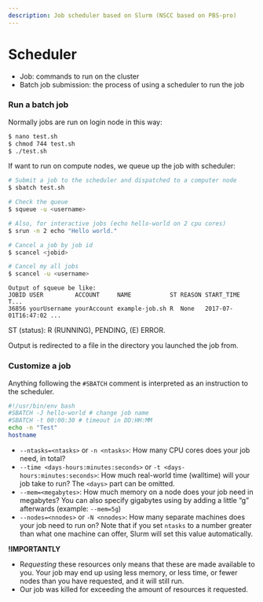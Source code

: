 ```yaml
---
description: Job scheduler based on Slurm (NSCC based on PBS-pro)
---
```


# Scheduler

* Job: commands to run on the cluster
* Batch job submission: the process of using a scheduler to run the job&#x20;

### Run a batch job

Normally jobs are run on login node in this way:

```bash
$ nano test.sh
$ chmod 744 test.sh
$ ./test.sh
```

If want to run on compute nodes, we queue up the job with scheduler:

```bash
# Submit a job to the scheduler and dispatched to a computer node
$ sbatch test.sh

# Check the queue
$ squeue -u <username>

# Also, for interactive jobs (echo hello-world on 2 cpu cores)
$ srun -n 2 echo "Hello world."

# Cancel a job by job id
$ scancel <jobid>

# Cancel my all jobs
$ scancel -u <username>
```

```
Output of squeue be like:
JOBID USER         ACCOUNT     NAME           ST REASON START_TIME         T...
36856 yourUsername yourAccount example-job.sh R  None   2017-07-01T16:47:02 ...
```

ST (status): R (RUNNING), PENDING, (E) ERROR.

Output is redirected to a file in the directory you launched the job from.

### Customize a job

Anything following the `#SBATCH` comment is interpreted as an instruction to the scheduler.&#x20;

```bash
#!/usr/bin/env bash
#SBATCH -J hello-world # change job name
#SBATCH -t 00:00:30 # timeout in DD:HH:MM
echo -n "Test"
hostname 
```

* `--ntasks=<ntasks>` or `-n <ntasks>`: How many CPU cores does your job need, in total?
* `--time <days-hours:minutes:seconds>` or `-t <days-hours:minutes:seconds>`: How much real-world time (walltime) will your job take to run? The `<days>` part can be omitted.
* `--mem=<megabytes>`: How much memory on a node does your job need in megabytes? You can also specify gigabytes using by adding a little “g” afterwards (example: `--mem=5g`)
* `--nodes=<nnodes>` or `-N <nnodes>`: How many separate machines does your job need to run on? Note that if you set `ntasks` to a number greater than what one machine can offer, Slurm will set this value automatically.

**!IMPORTANTLY**

* &#x52;_&#x65;questing_ these resources only means that these are made available to you. Your job may end up using less memory, or less time, or fewer nodes than you have requested, and it will still run.
* Our job was killed for exceeding the amount of resources it requested.&#x20;

